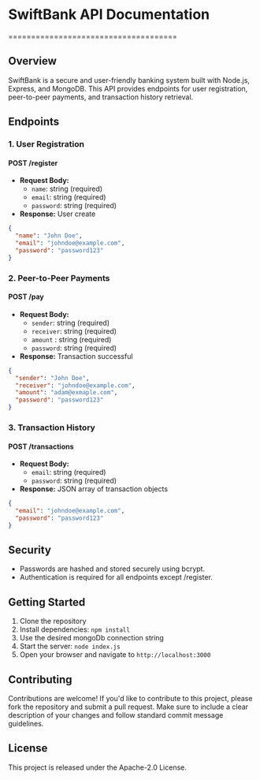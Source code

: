 # SwiftBank API Documentation
=====================================

## Overview

SwiftBank is a secure and user-friendly banking system built with Node.js, Express, and MongoDB. This API provides endpoints for user registration, peer-to-peer payments, and transaction history retrieval.

## Endpoints

### 1. User Registration

#### POST /register

* **Request Body:**
	+ `name`: string (required)
	+ `email`: string (required)
	+ `password`: string (required)
* **Response:** User create

```json
{
  "name": "John Doe",
  "email": "johndoe@example.com",
  "password": "password123"
}
```

### 2. Peer-to-Peer Payments

#### POST /pay

* **Request Body:**
	+ `sender`: string (required)
	+ `receiver`: string (required)
    + `amount` : string (required)
	+ `password`: string (required)
* **Response:** Transaction successful

```json
{
  "sender": "John Doe",
  "receiver": "johndoe@example.com",
  "amount": "adam@exmaple.com",
  "password": "password123"
}
```

### 3. Transaction History

#### POST /transactions

* **Request Body:**
	+ `email`: string (required)
	+ `password`: string (required)
* **Response:** JSON array of transaction objects


```json
{
  "email": "johndoe@example.com",
  "password": "password123"
}
```

## Security

* Passwords are hashed and stored securely using bcrypt.
* Authentication is required for all endpoints except /register.

## Getting Started

1. Clone the repository
2. Install dependencies: `npm install`
3. Use the desired mongoDb connection string
3. Start the server: `node index.js`
4. Open your browser and navigate to `http://localhost:3000`

## Contributing

Contributions are welcome! If you'd like to contribute to this project, please fork the repository and submit a pull request. Make sure to include a clear description of your changes and follow standard commit message guidelines.

## License

This project is released under the Apache-2.0 License.

